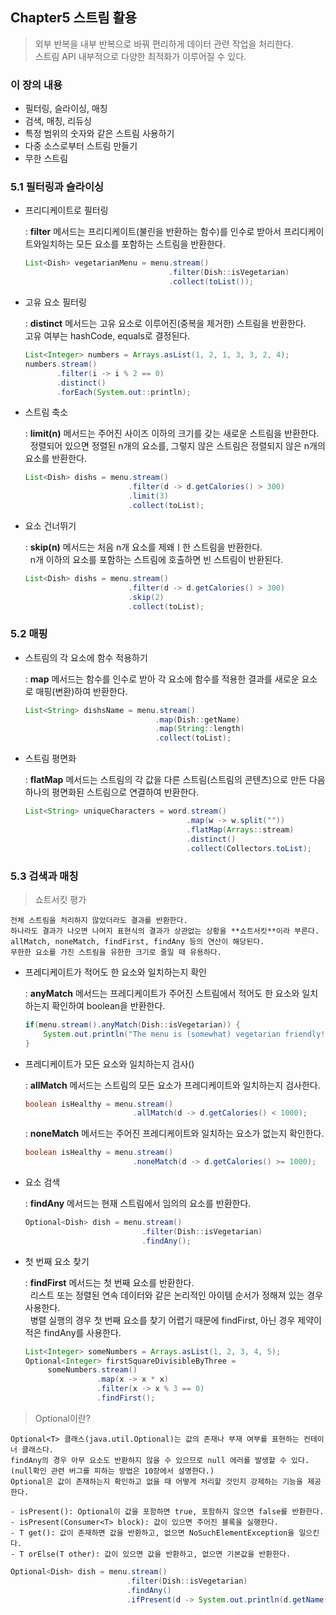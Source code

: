 ## Chapter5 스트림 활용

  
> 외부 반복을 내부 반복으로 바꿔 편리하게 데이터 관련 작업을 처리한다.  
> 스트림 API 내부적으로 다양한 최적화가 이루어질 수 있다.

### 이 장의 내용
- 필터링, 슬라이싱, 매칭
- 검색, 매칭, 리듀싱
- 특정 범위의 숫자와 같은 스트림 사용하기
- 다중 소스로부터 스트림 만들기
- 무한 스트림

  
### 5.1 필터링과 슬라이싱 

- 프리디케이트로 필터링  
  
  : **filter** 메서드는 프리디케이트(불린을 반환하는 함수)를 인수로 받아서
 프리디케이트와일치하는 모든 요소를 포함하는 스트림을 반환한다.
    ~~~java
    List<Dish> vegetarianMenu = menu.stream()
                                    .filter(Dish::isVegetarian)
                                    .collect(toList());
    
    ~~~

- 고유 요소 필터링  
  
  : **distinct** 메서드는 고유 요소로 이루어진(중복을 제거한) 스트림을 반환한다.  
고유 여부는 hashCode, equals로 결정된다.
    ~~~java
    List<Integer> numbers = Arrays.asList(1, 2, 1, 3, 3, 2, 4);
    numbers.stream()
           .filter(i -> i % 2 == 0)
           .distinct()
           .forEach(System.out::println);
    ~~~

- 스트림 축소  
  
  : **limit(n)** 메서드는 주어진 사이즈 이하의 크기를 갖는 새로운 스트림을 반환한다.  
  &nbsp;&nbsp;정렬되어 있으면 정렬된 n개의 요소를, 그렇지 않은 스트림은 정렬되지 않은 n개의 요소를 반환한다.
    ~~~java
    List<Dish> dishs = menu.stream()
                           .filter(d -> d.getCalories() > 300)
                           .limit(3)
                           .collect(toList);
    ~~~
      
- 요소 건너뛰기  
  
  : **skip(n)** 메서드는 처음 n개 요소를 제왜ㅣ한 스트림을 반환한다.  
  &nbsp;&nbsp;n개 이하의 요소를 포함하는 스트림에 호출하면 빈 스트림이 반환된다.
    ~~~java
    List<Dish> dishs = menu.stream()
                           .filter(d -> d.getCalories() > 300)
                           .skip(2)
                           .collect(toList);
    ~~~

### 5.2 매핑

- 스트림의 각 요소에 함수 적용하기 
  
    : **map** 메서드는 함수를 인수로 받아 각 요소에 함수를 적용한 결과를 새로운 요소로 매핑(변환)하여 반환한다. 
     ~~~java
     List<String> dishsName = menu.stream()
                                  .map(Dish::getName)
                                  .map(String::length)
                                  .collect(toList);
     ~~~

- 스트림 평면화
  
    : **flatMap** 메서드는 스트림의 각 값을 다른 스트림(스트림의 콘텐츠)으로 만든 다음 하나의 평면화된 스트림으로 연결하여 반환한다. 
     ~~~java
     List<String> uniqueCharacters = word.stream()
                                         .map(w -> w.split(""))
                                         .flatMap(Arrays::stream)
                                         .distinct()
                                         .collect(Collectors.toList);
     ~~~

### 5.3 검색과 매칭


>쇼트서킷 평가  
  
    전체 스트림을 처리하지 않았더라도 결과를 반환한다.  
    하나라도 결과가 나오면 나머지 표현식의 결과가 상관없는 상황을 **쇼트서킷**이라 부른다.  
    allMatch, noneMatch, findFirst, findAny 등의 연산이 해당된다.  
    무한한 요소를 가진 스트림을 유한한 크기로 줄일 때 유용하다.

- 프레디케이트가 적어도 한 요소와 일치하는지 확인
  
    : **anyMatch** 메서드는 프레디케이트가 주어진 스트림에서 적어도 한 요소와 일치하는지 확인하여 boolean을 반환한다.
     ~~~java
     if(menu.stream().anyMatch(Dish::isVegetarian)) {  
         System.out.println("The menu is (somewhat) vegetarian friendly!!");
     }
     ~~~

- 프레디케이트가 모든 요소와 일치하는지 검사()
  
    : **allMatch** 메서드는 스트림의 모든 요소가 프레디케이트와 일치하는지 검사한다.
     ~~~java
     boolean isHealthy = menu.stream()
                             .allMatch(d -> d.getCalories() < 1000);
     ~~~
  
    : **noneMatch** 메서드는 주어진 프레디케이트와 일치하는 요소가 없는지 확인한다.
     ~~~java
     boolean isHealthy = menu.stream()
                             .noneMatch(d -> d.getCalories() >= 1000);
     ~~~

- 요소 검색
  
    : **findAny** 메서드는 현재 스트림에서 임의의 요소를 반환한다.
     ~~~java
     Optional<Dish> dish = menu.stream()
                               .filter(Dish::isVegetarian)
                               .findAny();
     ~~~
     
- 첫 번째 요소 찾기
  
    : **findFirst** 메서드는 첫 번째 요소를 반환한다.  
    &nbsp;&nbsp;리스트 또는 정렬된 연속 데이터와 같은 논리적인 아이템 순서가 정해져 있는 경우 사용한다.  
    &nbsp;&nbsp;병렬 실행의 경우 첫 번째 요소를 찾기 어렵기 때문에 findFirst, 아닌 경우 제약이 적은 findAny를 사용한다.
     ~~~java
     List<Integer> someNumbers = Arrays.asList(1, 2, 3, 4, 5);
     Optional<Integer> firstSquareDivisibleByThree =
          someNumbers.stream()
                     .map(x -> x * x)
                     .filter(x -> x % 3 == 0)
                     .findFirst();
     ~~~


>Optional이란? 
  
    Optional<T> 클래스(java.util.Optional)는 값의 존재나 부재 여부를 표현하는 컨테이너 클래스다.  
    findAny의 경우 아무 요소도 반환하지 않을 수 있으므로 null 에러를 발생할 수 있다.  
    (null확인 관련 버그를 피하는 방법은 10장에서 설명한다.)  
    Optional은 값이 존재하는지 확인하고 없을 때 어떻게 처리할 것인지 강제하는 기능을 제공한다.
      
    - isPresent(): Optional이 값을 포함하면 true, 포함하지 않으면 false를 반환한다.  
    - isPresent(Consumer<T> block): 값이 있으면 주어진 블록을 실행한다.  
    - T get(): 값이 존재하면 값을 반환하고, 없으면 NoSuchElementException을 일으킨다.  
    - T orElse(T other): 값이 있으면 값을 반환하고, 없으면 기본값을 반환한다.

~~~java
Optional<Dish> dish = menu.stream()
                          .filter(Dish::isVegetarian)
                          .findAny()
                          .ifPresent(d -> System.out.println(d.getName());
~~~